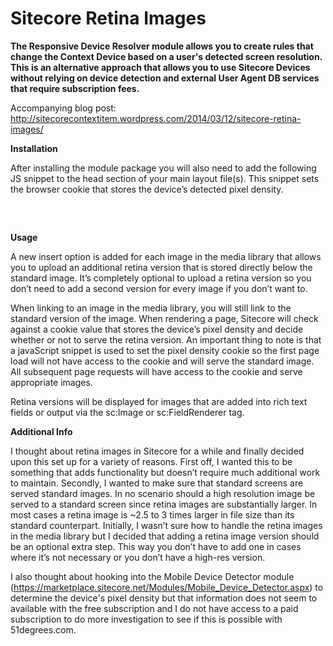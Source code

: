 Sitecore Retina Images
======================

<b>The Responsive Device Resolver module allows you to create rules that change the Context Device based on a user's detected screen resolution. This is an alternative approach that allows you to use Sitecore Devices without relying on device detection and external User Agent DB services that require subscription fees.</b>

Accompanying blog post: http://sitecorecontextitem.wordpress.com/2014/03/12/sitecore-retina-images/

<b>Installation</b>

After installing the module package you will also need to add the following JS snippet to the head section of your main layout file(s). This snippet sets the browser cookie that stores the device’s detected pixel density.

<pre>
<script>document.cookie = '<%= Sitecore.Configuration.Settings.GetSetting("cookieName") %>=' + Math.max(screen.width, screen.height) + ("devicePixelRatio" in window ? "," + devicePixelRatio : ",1") + '; path=/';</script>
</pre>

<b>Usage</b>

A new insert option is added for each image in the media library that allows you to upload an additional retina version that is stored directly below the standard image. It’s completely optional to upload a retina version so you don’t need to add a second version for every image if you don’t want to.

When linking to an image in the media library, you will still link to the standard version of the image. When rendering a page, Sitecore will check against a cookie value that stores the device’s pixel density and decide whether or not to serve the retina version. An important thing to note is that a javaScript snippet is used to set the pixel density cookie so the first page load will not have access to the cookie and will serve the standard image. All subsequent page requests will have access to the cookie and serve appropriate images. 

Retina versions will be displayed for images that are added into rich text fields or output via the sc:Image or sc:FieldRenderer tag.

<b>Additional Info</b>

I thought about retina images in Sitecore for a while and finally decided upon this set up for a variety of reasons. First off, I wanted this to be something that adds functionality but doesn’t require much additional work to maintain. Secondly, I wanted to make sure that standard screens are served standard images. In no scenario should a high resolution image be served to a standard screen since retina images are substantially larger. In most cases a retina image is ~2.5 to 3 times larger in file size than its standard counterpart. Initially, I wasn’t sure how to handle the retina images in the media library but I decided that adding a retina image version should be an optional extra step. This way you don’t have to add one in cases where it’s not necessary or you don’t have a high-res version.

I also thought about hooking into the Mobile Device Detector module (https://marketplace.sitecore.net/Modules/Mobile_Device_Detector.aspx) to determine the device's pixel density but that information does not seem to available with the free subscription and I do not have access to a paid subscription to do more investigation to see if this is possible with 51degrees.com.